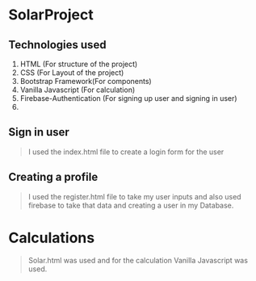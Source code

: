 # SolarProject

## Technologies used
1. HTML (For structure of the project)
2. CSS (For Layout of the project)
3. Bootstrap Framework(For components)
4. Vanilla Javascript (For calculation)
5. Firebase-Authentication (For signing up user and signing in user)
6. 
## Sign in user
> I used the index.html file to create 
> a login form for the user
> 
## Creating a profile
> I used the register.html file to take my user inputs
> and also used firebase to take that data and creating a user in my Database.
# Calculations
> Solar.html was used and for the calculation Vanilla Javascript was used.
